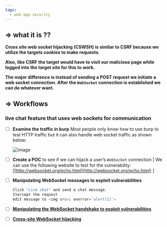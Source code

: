 ```yaml
---
tags:
  - web-app-security
---
```

## ⇒ what it is ??

**Cross site web socket hijacking (CSWSH) is similar to CSRF because we utilize the targets cookies to make requests.** 

**Also, like CSRF the target would have to visit our malicious page while logged into the target site for this to work.** 

**The major difference is instead of sending a POST request we initiate a web socket connection. After the `WebSocket` connection is established we can do whatever want.**

## **⇒ Workflows**

### live chat feature that uses web sockets for communication

- [ ]  **Examine the traffic in burp** Most people only know how to use burp to test HTTP traffic but it can also handle web socket traffic as shown below:
    
    ![image](https://user-images.githubusercontent.com/108616378/219940597-7ce3e878-97b7-4867-9048-dbe817633434.png)
    
- [ ]  **Create a POC** to see if we can hijack a user’s `WebSocket` connection | We can use the following website to test for the vulnerability:[[http://websocket.org/echo.html](http://websocket.org/echo.html) ]

- [ ]  ****Manipulating WebSocket messages to exploit vulnerabilities****
    
    ```jsx
    Click "Live chat" and send a chat message. 
    Itercept the request 
    edit message to <img src=1 onerror='alert(1)'>
    ```
    
- [ ]  **[Manipulating the WebSocket handshake to exploit vulnerabilities](https://portswigger.net/web-security/websockets/lab-manipulating-handshake-to-exploit-vulnerabilities)**
- [ ]  **[Cross-site WebSocket hijacking](https://portswigger.net/web-security/websockets/cross-site-websocket-hijacking/lab)**